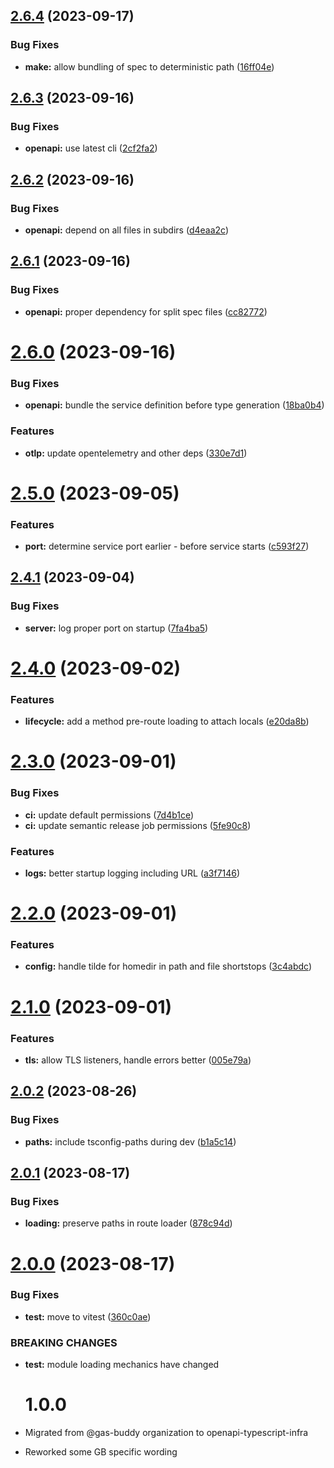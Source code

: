 ## [2.6.4](https://github.com/openapi-typescript-infra/service/compare/v2.6.3...v2.6.4) (2023-09-17)


### Bug Fixes

* **make:** allow bundling of spec to deterministic path ([16ff04e](https://github.com/openapi-typescript-infra/service/commit/16ff04ee7c55868cf65f0b686ca99db416b78eff))

## [2.6.3](https://github.com/openapi-typescript-infra/service/compare/v2.6.2...v2.6.3) (2023-09-16)


### Bug Fixes

* **openapi:** use latest cli ([2cf2fa2](https://github.com/openapi-typescript-infra/service/commit/2cf2fa222b56ac607c1d9eed0313d6efcd1cf738))

## [2.6.2](https://github.com/openapi-typescript-infra/service/compare/v2.6.1...v2.6.2) (2023-09-16)


### Bug Fixes

* **openapi:** depend on all files in subdirs ([d4eaa2c](https://github.com/openapi-typescript-infra/service/commit/d4eaa2cdbaa791bb250f41ce6703c32f8c90b192))

## [2.6.1](https://github.com/openapi-typescript-infra/service/compare/v2.6.0...v2.6.1) (2023-09-16)


### Bug Fixes

* **openapi:** proper dependency for split spec files ([cc82772](https://github.com/openapi-typescript-infra/service/commit/cc827722939113faf5e03d7b5685dc38e6ceeb52))

# [2.6.0](https://github.com/openapi-typescript-infra/service/compare/v2.5.0...v2.6.0) (2023-09-16)


### Bug Fixes

* **openapi:** bundle the service definition before type generation ([18ba0b4](https://github.com/openapi-typescript-infra/service/commit/18ba0b48289d18fd12b35bdb0275efa0d7edafd4))


### Features

* **otlp:** update opentelemetry and other deps ([330e7d1](https://github.com/openapi-typescript-infra/service/commit/330e7d169a03dbeda873186012167834711d8923))

# [2.5.0](https://github.com/openapi-typescript-infra/service/compare/v2.4.1...v2.5.0) (2023-09-05)


### Features

* **port:** determine service port earlier - before service starts ([c593f27](https://github.com/openapi-typescript-infra/service/commit/c593f27dae20ea19fdd8f79611b16c2b179d7a4d))

## [2.4.1](https://github.com/openapi-typescript-infra/service/compare/v2.4.0...v2.4.1) (2023-09-04)


### Bug Fixes

* **server:** log proper port on startup ([7fa4ba5](https://github.com/openapi-typescript-infra/service/commit/7fa4ba59c38b8e534c80f061ef0f8660ac07ee09))

# [2.4.0](https://github.com/openapi-typescript-infra/service/compare/v2.3.0...v2.4.0) (2023-09-02)


### Features

* **lifecycle:** add a method pre-route loading to attach locals ([e20da8b](https://github.com/openapi-typescript-infra/service/commit/e20da8b13957436c149a4eeb0794a8560243c876))

# [2.3.0](https://github.com/openapi-typescript-infra/service/compare/v2.2.0...v2.3.0) (2023-09-01)


### Bug Fixes

* **ci:** update default permissions ([7d4b1ce](https://github.com/openapi-typescript-infra/service/commit/7d4b1ce383eb403706798599586fcf54ca533a50))
* **ci:** update semantic release job permissions ([5fe90c8](https://github.com/openapi-typescript-infra/service/commit/5fe90c893ea682c77b4d896b1964a9e4b7fe6624))


### Features

* **logs:** better startup logging including URL ([a3f7146](https://github.com/openapi-typescript-infra/service/commit/a3f7146d10cb530999fb027d9f9769343eda1039))

# [2.2.0](https://github.com/openapi-typescript-infra/service/compare/v2.1.0...v2.2.0) (2023-09-01)


### Features

* **config:** handle tilde for homedir in path and file shortstops ([3c4abdc](https://github.com/openapi-typescript-infra/service/commit/3c4abdc9bfa3657a5fe9cbeae4cb8f50e990e9df))

# [2.1.0](https://github.com/openapi-typescript-infra/service/compare/v2.0.2...v2.1.0) (2023-09-01)

### Features

- **tls:** allow TLS listeners, handle errors better ([005e79a](https://github.com/openapi-typescript-infra/service/commit/005e79a76cdc6fe2c73006f8931b0085bce4a895))

## [2.0.2](https://github.com/openapi-typescript-infra/service/compare/v2.0.1...v2.0.2) (2023-08-26)

### Bug Fixes

- **paths:** include tsconfig-paths during dev ([b1a5c14](https://github.com/openapi-typescript-infra/service/commit/b1a5c1450bc3736a397731602453473c6ad5df8f))

## [2.0.1](https://github.com/openapi-typescript-infra/service/compare/v2.0.0...v2.0.1) (2023-08-17)

### Bug Fixes

- **loading:** preserve paths in route loader ([878c94d](https://github.com/openapi-typescript-infra/service/commit/878c94d18486372dc0fe234aac343e6a73cae73e))

# [2.0.0](https://github.com/openapi-typescript-infra/service/compare/v1.2.2...v2.0.0) (2023-08-17)

### Bug Fixes

- **test:** move to vitest ([360c0ae](https://github.com/openapi-typescript-infra/service/commit/360c0ae8f4dfcf8ac0650980543340f97e72da5b))

### BREAKING CHANGES

- **test:** module loading mechanics have changed

  # 1.0.0

- Migrated from @gas-buddy organization to openapi-typescript-infra
- Reworked some GB specific wording
